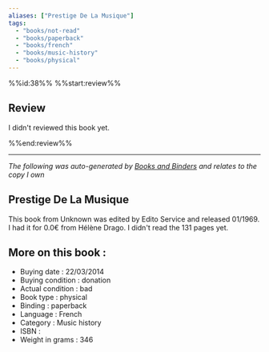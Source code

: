 ```yaml
---
aliases: ["Prestige De La Musique"] 
tags: 
  - "books/not-read" 
  - "books/paperback" 
  - "books/french"
  - "books/music-history"
  - "books/physical"
---
```

%%id:38%%
%%start:review%%
## Review
I didn't reviewed this book yet. 

%%end:review%%

---
_The following was auto-generated by [Books and Binders](Books%20and%20Binders.md) and relates to the copy I own_
## Prestige De La Musique
This book from Unknown was edited by Edito Service and released 01/1969. I had it for 0.0€ from Hélène Drago. I didn't read the 131 pages yet.

## More on this book :
- Buying date : 22/03/2014
- Buying condition : donation
- Actual condition : bad
- Book type : physical
- Binding : paperback
- Language : French
- Category : Music history
- ISBN : 
- Weight in grams : 346
